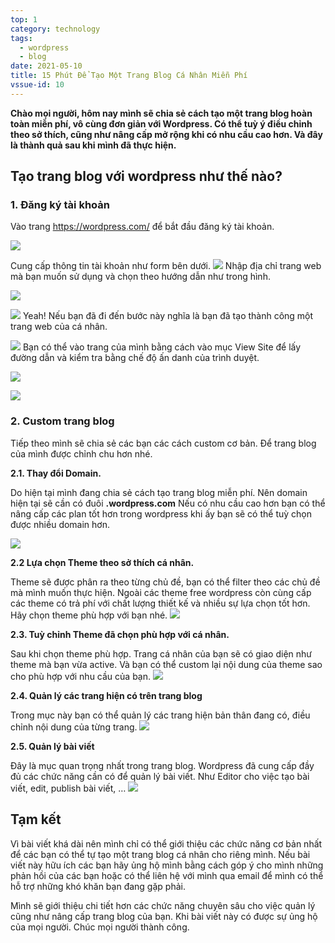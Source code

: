 ```yaml
---
top: 1
category: technology
tags:
  - wordpress
  - blog
date: 2021-05-10
title: 15 Phút Để Tạo Một Trang Blog Cá Nhân Miễn Phí
vssue-id: 10
---
```


**Chào mọi người, hôm nay mình sẽ chia sẻ cách tạo một trang blog hoàn toàn miễn phí, vô cùng đơn giản với Wordpress. Có thể tuỳ ý điều chỉnh theo sở thích, cũng như nâng cấp mở rộng khi có nhu cầu cao hơn. Và đây là thành quả sau khi mình đã thực hiện.**

## Tạo trang blog với wordpress như thế nào?

### 1. Đăng ký tài khoản

Vào trang https://wordpress.com/ để bắt đầu đăng ký tài khoản.

![](https://images.viblo.asia/c13ff6ed-06e0-42b6-9d71-36e7bd806295.png)

Cung cấp thông tin tài khoản như form bên dưới.
![](https://images.viblo.asia/b5cc9c8d-48cd-4662-8a90-559a9abf6f7c.PNG)
Nhập địa chỉ trang web mà bạn muốn sử dụng và chọn theo hướng dẫn như trong hình.

![](https://images.viblo.asia/e6bb784b-5d6a-4eca-931c-ed76cec68da9.PNG)

![](https://images.viblo.asia/20243f39-7178-4d8e-ab8b-ebbd21a3d843.png)
Yeah! Nếu bạn đã đi đến bước này nghĩa là bạn đã tạo thành công một trang web của cá nhân.

![](https://images.viblo.asia/8cbb66d0-a023-46e8-ac58-470a4ac957f2.png)
Bạn có thể vào trang của mình bằng cách vào mục View Site để lấy đường dẫn và kiểm tra bằng chế độ ấn danh của trình duyệt.

![](https://images.viblo.asia/bf80ebdc-6654-4d91-8398-e6155542d376.png)

![](https://images.viblo.asia/9d85019c-d419-493b-9bfa-f8f5c994c82b.png)

### 2. Custom trang blog

Tiếp theo mình sẽ chia sẻ các bạn các cách custom cơ bản. Để trang blog của mình được chỉnh chu hơn nhé.

**2.1. Thay đổi Domain.**

Do hiện tại mình đang chia sẻ cách tạo trang blog miễn phí. Nên domain hiện tại sẽ cần có đuôi **.wordpress.com** Nếu có nhu cầu cao hơn bạn có thể nâng cấp các plan tốt hơn trong wordpress khi ấy bạn sẽ có thể tuỳ chọn được nhiều domain hơn.

![](https://images.viblo.asia/d5e025f8-29ec-40ac-a15c-b9050f2f3c79.png)

**2.2 Lựa chọn Theme theo sở thích cá nhân.**

Theme sẽ được phân ra theo từng chủ đề, bạn có thể filter theo các chủ đề mà mình muốn thực hiện. Ngoài các theme free wordpress còn cùng cấp các theme có trả phí với chất lượng thiết kế và nhiều sự lựa chọn tốt hơn. Hãy chọn theme phù hợp với bạn nhé.
![](https://images.viblo.asia/e6083972-ab71-44ca-aa0a-ce34bb56072d.png)

**2.3. Tuỳ chỉnh Theme đã chọn phù hợp với cá nhân.**

Sau khi chọn theme phù hợp. Trang cá nhân của bạn sẽ có giao diện như theme mà bạn vừa active. Và bạn có thể custom lại nội dung của theme sao cho phù hợp với nhu cầu của bạn.
![](https://images.viblo.asia/aa2818e3-56df-4420-8351-f5306e64f3cb.png)

**2.4. Quản lý các trang hiện có trên trang blog**

Trong mục này bạn có thể quản lý các trang hiện bản thân đang có, điều chỉnh nội dung của từng trang.
![](https://images.viblo.asia/db5ab270-2fcb-4934-9ac9-fd94191866c2.png)

**2.5. Quản lý bài viết**

Đây là mục quan trọng nhất trong trang blog. Wordpress đã cung cấp đầy đủ các chức năng cần có để quản lý bài viết. Như Editor cho việc tạo bài viết, edit, publish bài viết, …
![](https://images.viblo.asia/18d8fd2e-d057-479d-9fb3-394c7be1f12c.png)

## Tạm kết

Vì bài viết khá dài nên mình chỉ có thể giới thiệu các chức năng cơ bản nhất để các bạn có thể tự tạo một trang blog cá nhân cho riêng mình. Nếu bài viết này hữu ích các bạn hãy ủng hộ mình bằng cách góp ý cho mình những phản hồi của các bạn hoặc có thể liên hệ với mình qua email để mình có thể hỗ trợ những khó khăn bạn đang gặp phải.

Mình sẽ giới thiệu chi tiết hơn các chức năng chuyên sâu cho việc quản lý cũng như nâng cấp trang blog của bạn. Khi bài viết này có được sự ủng hộ của mọi người. Chúc mọi người thành công.
